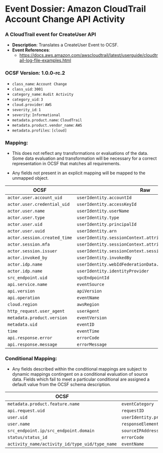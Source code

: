 # Event Dossier: Amazon CloudTrail Account Change API Activity

### A CloudTrail event for CreateUser API
- **Description**: Translates a CreateUser Event to OCSF.
- **Event References**:
  - https://docs.aws.amazon.com/awscloudtrail/latest/userguide/cloudtrail-log-file-examples.html

 ### OCSF Version: 1.0.0-rc.2
  - `class_name`: `Account Change`
  - `class_uid`: `3001`
  - `category_name`: `Audit Activity`
  - `category_uid`: `3`
  - `cloud.provider`: `AWS`
  - `severity_id`: `1`
  - `severity`: `Informational`
  - `metadata.product.name`: `CloudTrail`
  - `metadata.product.vendor_name`: `AWS`
  - `metadata.profiles`: `[cloud]`

 ### Mapping:
 - This does not reflect any transformations or evaluations of the data. Some data evaluation and transformation will be necessary for a correct representation in OCSF that matches all requirements.

- Any fields not present in an explicit mapping will be mapped to the unmapped object. 

| OCSF                       | Raw             |
| -------------------------- | ----------------|
|`actor.user.account_uid`|`userIdentity.accountId`|
|`actor.user.credential_uid`|`userIdentity.accessKeyId`|
|`actor.user.name`|`userIdentity.userName`|
|`actor.user.type`|`userIdentity.type`|
|`actor.user.uid`|`userIdentity.principalId`|
|`actor.user.uuid`|`userIdentity.arn`|
|`actor.session.created_time`|`userIdentity.sessionContext.attributes.creationDate`|
|`actor.session.mfa`|`userIdentity.sessionContext.attributes.mfaAuthenticated`|
|`actor.session.issuer`|`userIdentity.sessionContext.sessionIssuer.arn`|
|`actor.invoked_by`|`userIdentity.invokedBy`|
|`actor.idp.name`|`userIdentity.webIdFederationData.federatedProvider`|
|`actor.idp.name`|`userIdentity.identityProvider`|
|`src_endpoint.uid`|`vpcEndpointId`|
|`api.service.name`|`eventSource`|
|`api.version`|`apiVersion`|
|`api.operation`|`eventName`|
|`cloud.region`|`awsRegion`|
|`http_request.user_agent`|`userAgent`|
|`metadata.product.version`|`eventVersion`|
|`metadata.uid`|`eventID`|
|`time`|`eventTime`|
|`api.response.error`|`errorCode`|
|`api.response.message`|`errorMessage`|

 ### Conditional Mapping:
 - Any fields described within the conditional mappings are subject to dynamic mappings contingent on a conditional evaluation of source data. Fields which fail to meet a particular conditional are assigned a default value from the OCSF schema description.

| OCSF                       | Raw             |
| -------------------------- | ----------------|
|`metadata.product.feature.name`|`eventCategory`|
|`api.request.uid`|`requestID`|
|`user.uid`|`userIdentity.principalId/responseElements.role.roleId/responseElements.user.userId`|
|`user.name`|`responseElements.role.path/responseElements.role.description/requestParameters.userName/responseElements.role.roleName/responseElements.user.userName/requestParameters.roleName`|
|`src_endpoint.ip/src_endpoint.domain`|`sourceIPAddress`|
|`status/status_id`|`errorCode`|
|`activity_name/activity_id/type_uid/type_name`|`eventName`|
